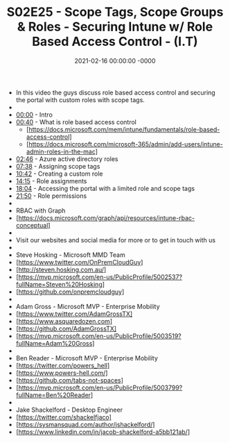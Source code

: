 ﻿---
layout: post
title: "S02E25 - Scope Tags, Scope Groups & Roles - Securing Intune w/ Role Based Access Control - (I.T)"
date: 2021-02-16 00:00:00 -0000
categories:
---

 * In this video the guys discuss role based access control and securing the portal with custom roles with scope tags.
 * 
 * [00:00](https://www.youtube.com/watch?v=XlXEzdkY7Mc&t=0s) - Intro
 * [00:40](https://www.youtube.com/watch?v=XlXEzdkY7Mc&t=40s) - What is role based access control
   -  [https://docs.microsoft.com/mem/intune/fundamentals/role-based-access-control]
   -  [https://docs.microsoft.com/microsoft-365/admin/add-users/intune-admin-roles-in-the-mac]
 * [02:46](https://www.youtube.com/watch?v=XlXEzdkY7Mc&t=166s) - Azure active directory roles
 * [07:38](https://www.youtube.com/watch?v=XlXEzdkY7Mc&t=458s) - Assigning scope tags
 * [10:42](https://www.youtube.com/watch?v=XlXEzdkY7Mc&t=642s) - Creating a custom role
 * [14:15](https://www.youtube.com/watch?v=XlXEzdkY7Mc&t=855s) - Role assignments 
 * [18:04](https://www.youtube.com/watch?v=XlXEzdkY7Mc&t=1084s) - Accessing the portal with a limited role and scope tags
 * [21:50](https://www.youtube.com/watch?v=XlXEzdkY7Mc&t=1310s) - Role permissions
 * 
 * RBAC with Graph 
 * [https://docs.microsoft.com/graph/api/resources/intune-rbac-conceptual]
 * 
 * Visit our websites and social media for more or to get in touch with us
 * 
 * Steve Hosking - Microsoft MMD Team
 * [https://www.twitter.com/OnPremCloudGuy]
 * [http://steven.hosking.com.au/]
 * [https://mvp.microsoft.com/en-us/PublicProfile/5002537?fullName=Steven%20Hosking]
 * [https://github.com/onpremcloudguy]
 * 
 * Adam Gross - Microsoft MVP - Enterprise Mobility
 * [https://www.twitter.com/AdamGrossTX]
 * [https://www.asquaredozen.com]
 * [https://github.com/AdamGrossTX]
 * [https://mvp.microsoft.com/en-us/PublicProfile/5003519?fullName=Adam%20Gross]
 * 
 * Ben Reader - Microsoft MVP - Enterprise Mobility
 * [https://twitter.com/powers_hell]
 * [https://www.powers-hell.com/]
 * [https://github.com/tabs-not-spaces]
 * [https://mvp.microsoft.com/en-us/PublicProfile/5003799?fullName=Ben%20Reader]
 * 
 * Jake Shackelford - Desktop Engineer
 * [https://twitter.com/shackelfjaco]
 * [https://sysmansquad.com/author/jshackelford/]
 * [https://www.linkedin.com/in/jacob-shackelford-a5bb121ab/]
